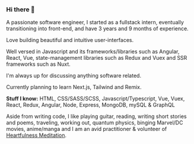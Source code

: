 ### Hi there 👋

<!--
**FrozenHearth/FrozenHearth** is a ✨ _special_ ✨ repository because its `README.md` (this file) appears on your GitHub profile.

Here are some ideas to get you started:

- 🔭 I’m currently working on ...
- 🌱 I’m currently learning ...
- 👯 I’m looking to collaborate on ...
- 🤔 I’m looking for help with ...
- 💬 Ask me about ...
- 📫 How to reach me: ...
- ⚡ Fun fact: ...-->

A passionate software engineer, I started as a fullstack intern, eventually transitioning into front-end, and have 3 years and 9 months of experience.

Love building beautiful and intuitive user-interfaces.

Well versed in Javascript and its frameworks/libraries such as Angular, React, Vue, state-management libraries such as Redux and Vuex and SSR frameworks such as Nuxt.

I'm always up for discussing anything software related. 

Currently planning to learn Next.js, Tailwind and Remix.

**Stuff I know:** HTML, CSS/SASS/SCSS, Javascript/Typescript, Vue, Vuex, React, Redux, Angular, Node, Express, MongoDB, mySQL & GraphQL

Aside from writing code, I like playing guitar, reading, writing short stories and poems, traveling, working out, quantum physics, binging Marvel/DC movies, anime/manga and I am an avid practitioner & volunteer of [Heartfulness Meditation](https://heartfulness.org/in/about-heartfulness/).
